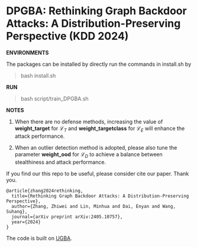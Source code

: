 
# DPGBA: Rethinking Graph Backdoor Attacks: A Distribution-Preserving Perspective (KDD 2024)

  

**ENVIRONMENTS**

  

The packages can be installed by directly run the commands in install.sh by

  


> bash install.sh

  

**RUN**

  

> bash script/train_DPGBA.sh

**NOTES**

  

1. When there are no defense methods, increasing the value of **weight_target** for $\mathcal{L}_T$ and **weight_targetclass** for $\mathcal{L}_E$ will enhance the attack performance.

2. When an outlier detection method is adopted, please also tune the parameter **weight_ood** for $\mathcal{L}_D$ to achieve a balance between stealthiness and attack performance.

If you find our this repo to be useful, please consider cite our paper. Thank you.

    @article{zhang2024rethinking,
      title={Rethinking Graph Backdoor Attacks: A Distribution-Preserving Perspective},
      author={Zhang, Zhiwei and Lin, Minhua and Dai, Enyan and Wang, Suhang},
      journal={arXiv preprint arXiv:2405.10757},
      year={2024}
    }

  

The code is built on [UGBA](https://github.com/ventr1c/UGBA).